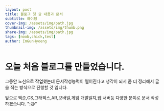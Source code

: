 ```yaml
---
layout: post
title: 블로그 첫 글 내용과 문서
subtitle: 화이팅
cover-img: /assets/img/path.jpg
thumbnail-img: /assets/img/thumb.png
share-img: /assets/img/path.jpg
tags: [noob,chick,test]
author: ImGunHyoeng
---
```


# 오늘 처음 블로그를 만들었습니다.
 그동안 노션으로 작업했는데 문서작성능력이 떨어진다고 생각이 되서 좀 더 정리해서 글을 적는 방식으로 진행할 것 입니다.
 
 앞으로 백준,CS,그래픽스,AR,모바일,게임 개발일지,웹 서버등 다양한 분야로 문서 작성하겠습니다.  "::smiley:"
 
